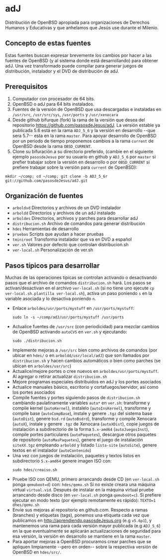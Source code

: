 adJ
===

Distribución de OpenBSD apropiada para organizaciones de Derechos Humanos 
y Educativas y que anhelamos que Jesús use durante el Milenio.


Concepto de estas fuentes
-------------------------

Estas fuentes buscan expresar brevemente los cambios por hacer a las fuentes de OpenBSD (y al sistema donde está desarrollando) para obtener adJ.  Una vez transformado puede compilar para generar juegos de distribución, instalador y el DVD de distribución de adJ.


Prerequisitos
-------------

1. Computador con procesador de 64 bits.
2. OpenBSD o adJ para 64 bits instalados.
3. Fuentes de la versión de OpenBSD que usa descargadas e instaladas en ```/usr/src```, ```/usr/src/sys```, ```/usr/ports``` y ```/usr/xenocara```
4. Desde github bifurque (fork) la rama de la versión que desea del repositorio https://github.com/pasosdeJesus/adJ.  La versión estable ya publicada 5.6 está en la rama ```ADJ_5_6``` y la versión en desarrollo --que sera 5.7-- esta en la rama ```master```. Para apoyar desarrollo de OpenBSD por un periodo de tiempo proponemos cambios a la rama ```current``` de OpenBSD desde la rama ```OBSD_CURRENT```.
5. Clone su bifuración a su directorio preferido, (cambie en el siguiente ejemplo ```pasosdeJesus``` por su usuario en github y ```ADJ_5_6``` por ```master``` si prefier trabajar sobre la versión en desarrollo o por ```OBSD_CURRENT``` si prefiere trabajar sobre la versión para ```current``` de OpenBSD):
```
mkdir ~/comp; cd ~/comp; git clone -b ADJ_5_6r git://github.com/pasosdeJesus/adJ.git
```


Organización de fuentes
-----------------------

- ```arboldvd```   Directorios y archivos de un DVD instalador
- ```arboldd```    Directorios y archivos de un adJ instalado
- ```arboldes```   Directorios, archivos y parches para desarrollar adJ
- ```distribucion.sh```	Archivo de comandos para generar distribución
- ```hdes```       Herramientas de desarrollo
- ```pruebas```    Scripts que ayudan a hacer pruebas
- ```tminiroot```  Transforma instalador que va en DVD a español
- ```ver.sh```     Valores por defecto que controlan distribucion.sh
- ```ver-local.sh```		Personalización de ver.sh



Pasos típicos para desarrollar
------------------------------

Muchas de las operaciones típicas se controlan activando o desactivando pasos 
que el archivo de comandos ```distribucion.sh``` hará.  Los pasos se 
activan/desactivan en el archivo ```ver-local.sh``` (si no tiene uno ejecute 
```cp ver-local.sh.plantilla ver-local.sh```), activa un paso poniendo ```s``` 
en la variable asociada y lo desactiva poniendo ```n```.

* Enlace ```arboldes/usr/ports/mystuff``` en ```/usr/ports/mystuff```:  
	```
	sudo ln -s ~/comp/adJ/usr/ports/mystuff /usr/ports
	```
* Actualice fuentes de ```/usr/src``` (con periodicidad) para mezclar cambios de OpenBSD activando ```autoCVS``` en ```ver.sh``` y ejecutando:
	```
	sudo ./distribucion.sh
	```
* Implemente mejoras a ```/usr/src``` bien como archivos de comandos (por ubicar en ```hdes/``` o en ```arboldd/usr/local/adJ```) que son llamados por ```distribucion.sh``` y hacen cambios automáticos  o bien como parches (se ubican en ```arboldes/usr/src```)
* Actualice/mejore portes o cree nuevos en ```arboldes/usr/ports/mystuff```.  Al agregar o retirar actualizar ```distribucion.sh```
* Mejore programas especiales distribuidos en adJ y los portes asociados
* Actualice manuales básico, escritorio y cortafuegos/servidor, así como los portes asociados
* Compile fuentes y portes siguiendo pasos de ```distribucion.sh``` cambiando paulatinamente variables ```auto*``` en ```ver.sh```: transforme y compile kernel (```autoKernel```), instalelo (```autoInsKernel```), transforme y compile base (```autoCompBase```), instale y genere ```.tgz``` del sistema base (```autoDist```), genere ```bsd.rd``` (```autoBsdrd```), transforme y compile Xenocara (```autoX```), instale y genere ```.tgz``` de Xenocara (```autoXDist```), copie juegos de instalación a subdirectorio de la forma ```5.x-amd64``` (```autoJuegosInst```), compile portes particulares (```autoPaquetes```), descargue otros paquetes de repositorio (```autoMasPaquetes```), genere el juego de instalación ```siteXX.tgz``` empleando ```arboldd``` y listado ```lista-site``` (```autoSite```), genere textos en el instalador (```autoContenido```)
* Una vez con juegos de instalación, paquetes y textos listos en subdirectorio ```5.x-amd64``` genere imagen ISO con: 
	```
	sudo hdes/creaiso.sh
	```
* Pruebe ISO con QEMU, primero arrancando desde CD (en ```ver-local.sh``` ponga ```qemuboot=d```) con: 
	```hdes/qemu.sh```
	Si no existe creara una máquina virtual ```virtual.vid```.  Después de instalar en la máquina virtual pruebe arrancando desde disco (en ```ver-local.sh``` ponga ```qemuboot=c```).   Si prefiere ejecutar en modo texto (por ejemplo remotamente es rápido): 
	```TEXTO=1 dhes/qemu.sh```
* Envie sus mejoras al repositorio en github.com.  Respecto a ramas (branches) y etiquetas (tags), ponemos una etiqueta cada vez que publicamos en http://aprendiendo.pasosdeJesus.org (e.g ```v5.6p1```), y mantenemos una rama para cada versión mayor publicada (e.g ```ADJ_5_6```) en la que eventualmente se aplicarán actualizaciones de seguridad para esa versión, la versión en desarrollo se mantiene en la rama ```master```.
* Para aportar mejoras a OpenBSD procuramos crear parches que se apliquen limpiamente --pero en orden-- sobre la respectiva versión de OpenBSD en ```hdes/src/```.

